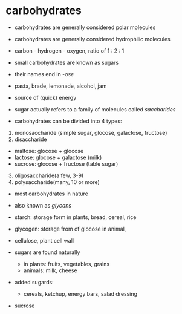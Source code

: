 # carbohydrates

- carbohydrates are generally considered polar molecules

- carbohydrates are generally considered hydrophilic molecules

- carbon - hydrogen - oxygen, ratio of 1 : 2 : 1

- small carbohydrates are known as sugars
- their names end in *-ose*

- pasta, brade, lemonade, alcohol, jam

- source of (quick) energy

- sugar actually refers to a family of molecules called *saccharides*

* carbohydrates can be divided into 4 types:

1. monosaccharide (simple sugar, glocose, galactose, fructose)
2. disaccharide
  - maltose: glocose + glocose
  - lactose: glocose + galactose (milk)
  - sucrose: glocose + fructose (table sugar)
3. oligosaccharide(a few, 3-9)
4. polysaccharide(many, 10 or more)
  - most carbohydrates in nature
  - also known as *glycans*
  - starch: storage form in plants, bread, cereal, rice
  - glycogen: storage from of glocose in animal, 
  - cellulose, plant cell wall


- sugars are found naturally
  - in plants: fruits, vegetables, grains
  - animals: milk, cheese

- added sugards:
  - cereals, ketchup, energy bars, salad dressing

- sucrose
